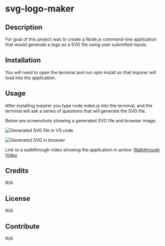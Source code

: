 # svg-logo-maker

## Description

For goal of this project was to create a Node.js command-line application that would generate a logo as a SVG file using user submitted inputs.

## Installation

You will need to open the terminal and run npm install so that inquirer will load into the application.

## Usage

After installing inquirer you type node index.js into the terminal, and the terminal will ask a series of questions that will generate the SVG file.

Below are screenshots showing a generated SVG file and browser image.

![Generated SVG file in VS code](./images/)

![Generated SVG in browser](./images/)

Link to a walkthrough video showing the application in action:
[Walkthrough Video]()

## Credits

N/A

## License

N/A

## Contribute

N/A
